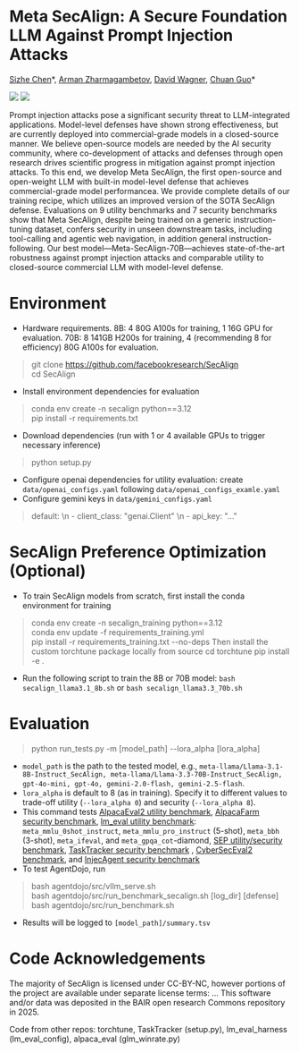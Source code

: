 # Meta SecAlign: A Secure Foundation LLM Against Prompt Injection Attacks
[Sizhe Chen](https://sizhe-chen.github.io)\*, [Arman Zharmagambetov](https://arman-z.github.io), [David Wagner](https://people.eecs.berkeley.edu/~daw), [Chuan Guo](https://sites.google.com/view/chuanguo)\*

[![](https://img.shields.io/badge/Paper-a8c66c)](https://arxiv.org/pdf/2410.05451) [![](https://img.shields.io/badge/Media-75291c)](https://bair.berkeley.edu/blog/2025/04/11/prompt-injection-defense)

Prompt injection attacks pose a significant security threat to LLM-integrated applications. Model-level
defenses have shown strong effectiveness, but are currently deployed into commercial-grade models in
a closed-source manner. We believe open-source models are needed by the AI security community,
where co-development of attacks and defenses through open research drives scientific progress in
mitigation against prompt injection attacks. To this end, we develop Meta SecAlign, the first
open-source and open-weight LLM with built-in model-level defense that achieves commercial-grade
model performancea. We provide complete details of our training recipe, which utilizes an improved
version of the SOTA SecAlign defense. Evaluations on 9 utility benchmarks and 7 security benchmarks
show that Meta SecAlign, despite being trained on a generic instruction-tuning dataset, confers
security in unseen downstream tasks, including tool-calling and agentic web navigation, in addition
general instruction-following. Our best model—Meta-SecAlign-70B—achieves state-of-the-art
robustness against prompt injection attacks and comparable utility to closed-source commercial LLM
with model-level defense.

# Environment
+ Hardware requirements. 8B: 4 80G A100s for training, 1 16G GPU for evaluation. 70B: 8 141GB H200s for training, 4 (recommending 8 for efficiency) 80G A100s for evaluation.
> git clone https://github.com/facebookresearch/SecAlign \
> cd SecAlign
+ Install environment dependencies for evaluation
> conda env create -n secalign python==3.12 \
> pip install -r requirements.txt
+ Download dependencies (run with 1 or 4 available GPUs to trigger necessary inference)
> python setup.py
+ Configure openai dependencies for utility evaluation: create ```data/openai_configs.yaml``` following ```data/openai_configs_examle.yaml```
+ Configure gemini keys in ```data/gemini_configs.yaml```
> default: \n - client_class: "genai.Client" \n - api_key: "..."

# SecAlign Preference Optimization (Optional)
+ To train SecAlign models from scratch, first install the conda environment for training
> conda env create -n secalign_training python==3.12 \
> conda env update -f requirements_training.yml \
> pip install -r requirements_training.txt --no-deps
Then install the custom torchtune package locally from source
> cd torchtune
> pip install -e .
+ Run the following script to train the 8B or 70B model: ```bash secalign_llama3.1_8b.sh``` or ```bash secalign_llama3.3_70b.sh```

# Evaluation
> python run_tests.py -m [model_path] --lora_alpha [lora_alpha]
+ ```model_path``` is the path to the tested model, e.g., ```meta-llama/Llama-3.1-8B-Instruct_SecAlign, meta-llama/Llama-3.3-70B-Instruct_SecAlign, gpt-4o-mini, gpt-4o, gemini-2.0-flash, gemini-2.5-flash```.
+ ```lora_alpha``` is default to 8 (as in training). Specify it to different values to trade-off utility (```--lora_alpha 0```) and security (```--lora_alpha 8```).
+ This command tests [AlpacaEval2 utility benchmark](https://huggingface.co/datasets/tatsu-lab/alpaca_farm), [AlpacaFarm security benchmark](https://arxiv.org/pdf/2402.06363), [lm_eval utility benchmark](https://github.com/EleutherAI/lm-evaluation-harness): ```meta_mmlu_0shot_instruct```, ```meta_mmlu_pro_instruct``` (5-shot), ```meta_bbh``` (3-shot), ```meta_ifeval```, and ```meta_gpqa_cot```-diamond, [SEP utility/security benchmark](https://arxiv.org/pdf/2403.06833), [TaskTracker security benchmark](https://github.com/microsoft/TaskTracker) , [CyberSecEval2 benchmark](https://ai.meta.com/research/publications/cyberseceval-2-a-wide-ranging-cybersecurity-evaluation-suite-for-large-language-models/), and [InjecAgent security benchmark](https://arxiv.org/pdf/2403.02691)
+ To test AgentDojo, run
> bash agentdojo/src/vllm_serve.sh \
> bash agentdojo/src/run_benchmark_secalign.sh [log_dir] [defense]  \
> bash agentdojo/src/run_benchmark.sh
+ Results will be logged to ```[model_path]/summary.tsv```



# Code Acknowledgements
The majority of SecAlign is licensed under CC-BY-NC, however portions of the project are available under separate license terms: ... This software and/or data was deposited in the BAIR open research Commons repository in 2025. 

Code from other repos: torchtune, TaskTracker (setup.py), lm_eval_harness (lm_eval_config), alpaca_eval (glm_winrate.py)